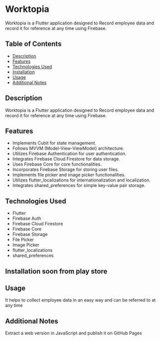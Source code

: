 # Worktopia

Worktopia is a Flutter application designed to Record employee data and record it for reference at any time using Firebase.

## Table of Contents
- [Description](#description)
- [Features](#features)
- [Technologies Used](#technologies-used)
- [Installation](#installation)
- [Usage](#usage)
- [Additional Notes](#additional-notes)

## Description
Worktopia is a Flutter application designed to Record employee data and record it for reference at any time using Firebase.

## Features
- Implements Cubit for state management.
- Follows MVVM (Model-View-ViewModel) architecture.
- Utilizes Firebase Authentication for user authentication.
- Integrates Firebase Cloud Firestore for data storage.
- Uses Firebase Core for core functionalities.
- Incorporates Firebase Storage for storing user files.
- Implements file picker and image picker functionalities.
- Utilizes flutter_localizations for internationalization and localization.
- Integrates shared_preferences for simple key-value pair storage.

## Technologies Used
- Flutter
- Firebase Auth
- Firebase Cloud Firestore
- Firebase Core
- Firebase Storage
- File Picker
- Image Picker
- flutter_localizations
- shared_preferences

## Installation soon from play store

## Usage
It helps to collect employee data in an easy way and can be referred to at any time 

## Additional Notes
Extract a web version in JavaScript and publish it on GitHub Pages